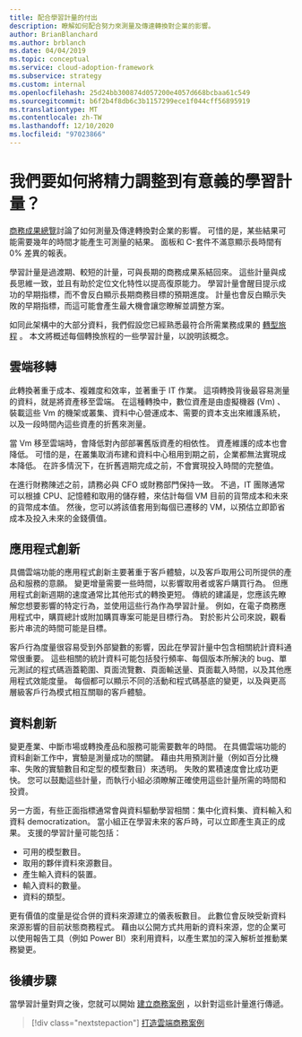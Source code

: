 ```yaml
---
title: 配合學習計量的付出
description: 瞭解如何配合努力來測量及傳達轉換對企業的影響。
author: BrianBlanchard
ms.author: brblanch
ms.date: 04/04/2019
ms.topic: conceptual
ms.service: cloud-adoption-framework
ms.subservice: strategy
ms.custom: internal
ms.openlocfilehash: 25d24bb300874d057200e4057d668bcbaa61c549
ms.sourcegitcommit: b6f2b4f8db6c3b1157299ece1f044cff56895919
ms.translationtype: MT
ms.contentlocale: zh-TW
ms.lasthandoff: 12/10/2020
ms.locfileid: "97023866"
---
```

# <a name="how-can-we-align-efforts-to-meaningful-learning-metrics"></a>我們要如何將精力調整到有意義的學習計量？

[商務成果總覽](./business-outcomes/index.md)討論了如何測量及傳達轉換對企業的影響。 可惜的是，某些結果可能需要幾年的時間才能產生可測量的結果。 面板和 C-套件不滿意顯示長時間有0% 差異的報表。

學習計量是過渡期、較短的計量，可與長期的商務成果系結回來。 這些計量與成長思維一致，並且有助於定位文化特性以提高復原能力。 學習計量會醒目提示成功的早期指標，而不會反白顯示長期商務目標的預期進度。 計量也會反白顯示失敗的早期指標，而這可能會產生最大機會讓您瞭解並調整方案。

如同此架構中的大部分資料，我們假設您已經熟悉最符合所需業務成果的 [轉型旅程](../govern/guides/index.md) 。 本文將概述每個轉換旅程的一些學習計量，以說明該概念。

## <a name="cloud-migration"></a>雲端移轉

此轉換著重于成本、複雜度和效率，並著重于 IT 作業。 這項轉換背後最容易測量的資料，就是將資產移至雲端。 在這種轉換中，數位資產是由虛擬機器 (Vm) 、裝載這些 Vm 的機架或叢集、資料中心營運成本、需要的資本支出來維護系統，以及一段時間內這些資產的折舊來測量。

當 Vm 移至雲端時，會降低對內部部署舊版資產的相依性。 資產維護的成本也會降低。 可惜的是，在叢集取消布建和資料中心租用到期之前，企業都無法實現成本降低。 在許多情況下，在折舊週期完成之前，不會實現投入時間的完整值。

在進行財務陳述之前，請務必與 CFO 或財務部門保持一致。 不過，IT 團隊通常可以根據 CPU、記憶體和取用的儲存體，來估計每個 VM 目前的貨幣成本和未來的貨幣成本值。 然後，您可以將該值套用到每個已遷移的 VM，以預估立即節省成本及投入未來的金錢價值。

## <a name="application-innovation"></a>應用程式創新

具備雲端功能的應用程式創新主要著重于客戶體驗，以及客戶取用公司所提供的產品和服務的意願。 變更增量需要一些時間，以影響取用者或客戶購買行為。 但應用程式創新週期的速度通常比其他形式的轉換更短。 傳統的建議是，您應該先瞭解您想要影響的特定行為，並使用這些行為作為學習計量。 例如，在電子商務應用程式中，購買總計或附加購買專案可能是目標行為。 對於影片公司來說，觀看影片串流的時間可能是目標。

客戶行為度量很容易受到外部變數的影響，因此在學習計量中包含相關統計資料通常很重要。 這些相關的統計資料可能包括發行頻率、每個版本所解決的 bug、單元測試的程式碼涵蓋範圍、頁面流覽數、頁面輸送量、頁面載入時間，以及其他應用程式效能度量。 每個都可以顯示不同的活動和程式碼基底的變更，以及與更高層級客戶行為模式相互關聯的客戶體驗。

## <a name="data-innovation"></a>資料創新

變更產業、中斷市場或轉換產品和服務可能需要數年的時間。 在具備雲端功能的資料創新工作中，實驗是測量成功的關鍵。 藉由共用預測計量（例如百分比機率、失敗的實驗數目和定型的模型數目）來透明。 失敗的累積速度會比成功更快。 您可以鼓勵這些計量，而執行小組必須瞭解正確使用這些計量所需的時間和投資。

另一方面，有些正面指標通常會與資料驅動學習相關：集中化資料集、資料輸入和資料 democratization。 當小組正在學習未來的客戶時，可以立即產生真正的成果。 支援的學習計量可能包括：

- 可用的模型數目。
- 取用的夥伴資料來源數目。
- 產生輸入資料的裝置。
- 輸入資料的數量。
- 資料的類型。

更有價值的度量是從合併的資料來源建立的儀表板數目。 此數位會反映受新資料來源影響的目前狀態商務程式。 藉由以公開方式共用新的資料來源，您的企業可以使用報告工具（例如 Power BI）來利用資料，以產生累加的深入解析並推動業務變更。

## <a name="next-steps"></a>後續步驟

當學習計量對齊之後，您就可以開始 [建立商務案例](./cloud-migration-business-case.md) ，以針對這些計量進行傳遞。

> [!div class="nextstepaction"]
> [打造雲端商務案例](./cloud-migration-business-case.md)
